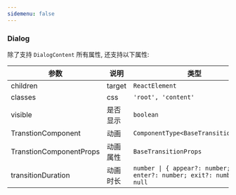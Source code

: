```yaml
---
sidemenu: false
---
```


### Dialog

除了支持 `DialogContent` 所有属性, 还支持以下属性:

| 参数	|说明	|类型	|默认值
| --- | --- | --- | ---
| children | target | `ReactElement` |
| classes | css | `'root', 'content'` |
| visible | 是否显示 | `boolean` |
| TranstionComponent | 动画 | `ComponentType<BaseTransitionProps>` |
| TranstionComponentProps | 动画属性 | `BaseTransitionProps` |
| transitionDuration | 动画时长 | `number \| { appear?: number; enter?: number; exit?: number } \| null` | theme.duration.area.medium
